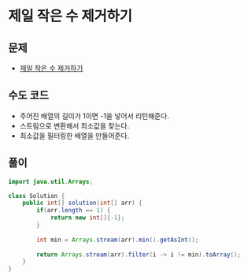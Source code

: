 # 제일 작은 수 제거하기
## 문제
- [제일 작은 수 제거하기](https://school.programmers.co.kr/learn/courses/30/lessons/12935?language=java)

## 수도 코드
- 주어진 배열의 길이가 1이면 -1을 넣어서 리턴해준다.
- 스트림으로 변환해서 최소값을 찾는다.
- 최소값을 필터링한 배열을 만들어준다.

## 풀이
```java
import java.util.Arrays;

class Solution {
    public int[] solution(int[] arr) {
        if(arr.length == 1) {
            return new int[]{-1};
        }
        
        int min = Arrays.stream(arr).min().getAsInt();
        
        return Arrays.stream(arr).filter(i -> i != min).toArray(); 
    }
}
```